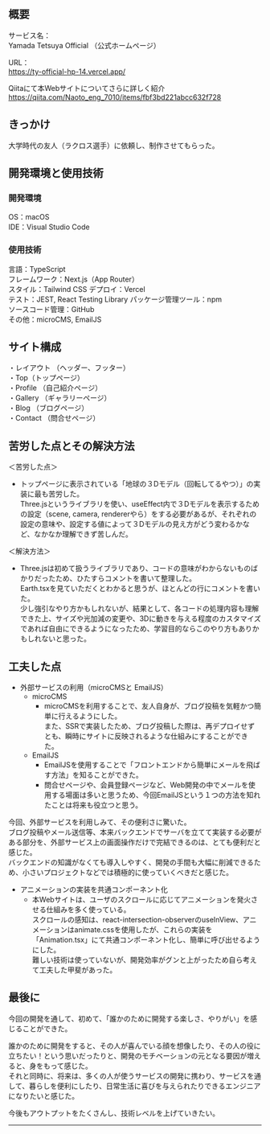 ## 概要

サービス名：<br>
Yamada Tetsuya Official （公式ホームページ）<br>

URL：<br>
https://ty-official-hp-14.vercel.app/<br>

Qiitaにて本Webサイトについてさらに詳しく紹介<br>
https://qiita.com/Naoto_eng_7010/items/fbf3bd221abcc632f728<br>

## きっかけ

大学時代の友人（ラクロス選手）に依頼し、制作させてもらった。<br>

## 開発環境と使用技術

### 開発環境

OS：macOS<br>
IDE：Visual Studio Code

### 使用技術

言語：TypeScript<br>
フレームワーク：Next.js（App Router）<br>
スタイル：Tailwind CSS
デプロイ：Vercel<br>
テスト：JEST, React Testing Library
パッケージ管理ツール：npm<br>
ソースコード管理：GitHub<br>
その他：microCMS, EmailJS<br>

## サイト構成

・レイアウト （ヘッダー、フッター）<br>
・Top（トップページ）<br>
・Profile （自己紹介ページ）<br>
・Gallery （ギャラリーページ）<br>
・Blog （ブログページ）<br>
・Contact （問合せページ）<br>

## 苦労した点とその解決方法

＜苦労した点＞<br>

- トップページに表示されている「地球の３Dモデル（回転してるやつ）」の実装に最も苦労した。<br>
  Three.jsというライブラリを使い、useEffect内で３Dモデルを表示するための設定（scene, camera, rendererやら）をする必要があるが、それぞれの設定の意味や、設定する値によって３Dモデルの見え方がどう変わるかなど、なかなか理解できず苦しんだ。<br>

＜解決方法＞

- Three.jsは初めて扱うライブラリであり、コードの意味がわからないものばかりだったため、ひたすらコメントを書いて整理した。<br>
  Earth.tsxを見ていただくとわかると思うが、ほとんどの行にコメントを書いた。<br>
  少し強引なやり方かもしれないが、結果として、各コードの処理内容も理解できた上、サイズや光加減の変更や、3Dに動きを与える程度のカスタマイズであれば自由にできるようになったため、学習目的ならこのやり方もありかもしれないと思った。

## 工夫した点

- 外部サービスの利用（microCMSと EmailJS）
  - microCMS
    - microCMSを利用することで、友人自身が、ブログ投稿を気軽かつ簡単に行えるようにした。<br>
      また、SSRで実装したため、ブログ投稿した際は、再デプロイせずとも、瞬時にサイトに反映されるような仕組みにすることができた。
  - EmailJS
    - EmailJSを使用することで「フロントエンドから簡単にメールを飛ばす方法」を知ることができた。
    - 問合せページや、会員登録ページなど、Web開発の中でメールを使用する場面は多いと思うため、今回EmailJSという１つの方法を知れたことは将来も役立つと思う。

今回、外部サービスを利用しみて、その便利さに驚いた。<br>
ブログ投稿やメール送信等、本来バックエンドでサーバを立てて実装する必要がある部分を、外部サービス上の画面操作だけで完結できるのは、とても便利だと感じた。<br>
バックエンドの知識がなくても導入しやすく、開発の手間も大幅に削減できるため、小さいプロジェクトなどでは積極的に使っていくべきだと感じた。<br>

- アニメーションの実装を共通コンポーネント化
  - 本Webサイトは、ユーザのスクロールに応じてアニメーションを発火させる仕組みを多く使っている。<br>
    スクロールの感知は、react-intersection-observerのuseInView、アニメーションはanimate.cssを使用したが、これらの実装を「Animation.tsx」にて共通コンポーネント化し、簡単に呼び出せるようにした。<br>
    難しい技術は使っていないが、開発効率がグンと上がったため自ら考えて工夫した甲斐があった。

## 最後に

今回の開発を通して、初めて、「誰かのために開発する楽しさ、やりがい」を感じることができた。<br>

誰かのために開発をすると、その人が喜んでいる顔を想像したり、その人の役に立ちたい！という思いだったりと、開発のモチベーションの元となる要因が増えると、身をもって感じた。<br>
それと同時に、将来は、多くの人が使うサービスの開発に携わり、サービスを通して、暮らしを便利にしたり、日常生活に喜びを与えられたりできるエンジニアになりたいと感じた。<br>

今後もアウトプットをたくさんし、技術レベルを上げていきたい。<br>

---
